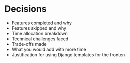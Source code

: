 # Decisions

- Features completed and why
- Features skipped and why
- Time allocation breakdown
- Technical challenges faced
- Trade-offs made
- What you would add with more time
- Justification for using Django templates for the fronten
